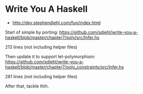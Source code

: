 # Write You A Haskell

- http://dev.stephendiehl.com/fun/index.html

Start of simple by porting:
https://github.com/sdiehl/write-you-a-haskell/blob/master/chapter7/poly/src/Infer.hs

213 lines (not including helper files)

Then update it to support let-polymorphism:
https://github.com/sdiehl/write-you-a-haskell/blob/master/chapter7/poly_constraints/src/Infer.hs

281 lines (not including helper files)

After that, tackle thih.
